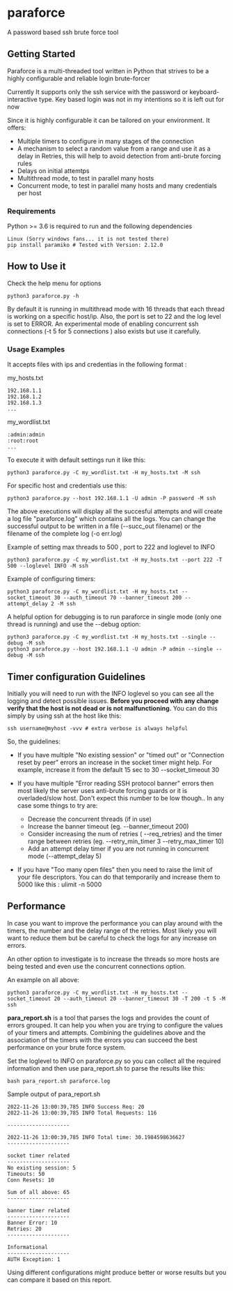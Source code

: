 # paraforce
A password based ssh brute force tool

## Getting Started
Paraforce is a multi-threaded tool written in Python that strives to be a highly configurable and reliable login brute-forcer

Currently It supports only the ssh service with the password or keyboard-interactive type.  Key based login was not in my intentions so it is left out for now

Since it is highly configurable it can be tailored on your environment. It offers:
- Multiple timers to configure in many stages of the connection
- A mechanism to select a random value from a range and use it as a delay in Retries, this will help to avoid detection from anti-brute forcing rules
- Delays on initial attemtps
- Multithread mode, to test in parallel many hosts
- Concurrent mode, to test in parallel many hosts and many credentials per host

### Requirements
Python >= 3.6 is required to run and the following dependencies
```
Linux (Sorry windows fans... it is not tested there)
pip install paramiko # Tested with Version: 2.12.0
```

## How to Use it

Check the help menu for options
```
python3 paraforce.py -h
```

By default it is running in multithread mode with 16 threads that each thread is working on a specific host/ip. Also, the port is set to 22 and the log level is set to ERROR.
An experimental mode of enabling concurrent ssh connections (-t 5 for 5 connections ) also exists but use it carefully.

### Usage Examples
It accepts files with ips and credentias in the following format :

my_hosts.txt
```
192.168.1.1
192.168.1.2
192.168.1.3
...
```
my_wordlist.txt
```
:admin:admin
:root:root
...
```
To execute it with default settings run it like this:
```
python3 paraforce.py -C my_wordlist.txt -H my_hosts.txt -M ssh
```
For specific host and credentials use this:
```
python3 paraforce.py --host 192.168.1.1 -U admin -P password -M ssh
```
The above executions will display all the succesful attempts and will create a log file "paraforce.log" which contains all the logs. You can change the successful output to be written in a file (--succ_out filename) or the filename of the complete log (-o err.log)

Example of setting max threads to 500 , port to 222 and loglevel to INFO
```
python3 paraforce.py -C my_wordlist.txt -H my_hosts.txt --port 222 -T 500 --loglevel INFO -M ssh
```
Example of configuring timers:
```
python3 paraforce.py -C my_wordlist.txt -H my_hosts.txt --socket_timeout 30 --auth_timeout 70 --banner_timeout 200 --attempt_delay 2 -M ssh
```

A helpful option for debugging is to run paraforce in single mode (only one thread is running) and use the --debug option:
```
python3 paraforce.py -C my_wordlist.txt -H my_hosts.txt --single --debug -M ssh
python3 paraforce.py --host 192.168.1.1 -U admin -P admin --single --debug -M ssh
```

## Timer configuration Guidelines

Initially you will need to run with the INFO loglevel so you can see all the logging and detect possible issues. **Before you proceed with any change verify that the host is not dead or is not malfunctioning.** You can do this simply by using ssh at the host like this:

```
ssh username@myhost -vvv # extra verbose is always helpful
```

So, the guidelines:

- If you have multiple "No existing session" or "timed out" or "Connection reset by peer" errors an increase in the socket timer might help. For example, increase it from the default 15 sec to 30 --socket_timeout 30

- If you have multiple "Error reading SSH protocol banner" errors then most likely the server uses anti-brute forcing guards or it is overladed/slow host. Don't expect this number to be low though..
In any case some things to try are:
  - Decrease the concurrent threads (if in use)
  - Increase the banner timeout (eg. --banner_timeout 200)
  - Consider increasing the num of retries ( --req_retries) and the timer range between retries (eg. --retry_min_timer 3 --retry_max_timer 10)
  - Add an attempt delay timer if you are not running in concurrent mode (--attempt_delay 5)

- If you have "Too many open files" then you need to raise the limit of your file descriptors. You can do that temporarily and increase them to 5000 like this : ulimit -n 5000


## Performance

In case you want to improve the performance you can play around with the timers, the number and the delay range of the retries. Most likely you will want to reduce them but be careful to check  the logs for any increase on errors.

An other option to investigate is to increase the threads so more hosts are being tested and even use the concurrent connections option.

An example on all above:
```
python3 paraforce.py -C my_wordlist.txt -H my_hosts.txt --socket_timeout 20 --auth_timeout 20 --banner_timeout 30 -T 200 -t 5 -M ssh
```

**para_report.sh** is a tool that parses the logs and provides the count of errors grouped. It can help you when you are trying to configure the values of your timers and attempts.
Combining the guidelines above and the association of the timers with the errors you can succeed the best performance on your brute force system.

Set the loglevel to INFO on paraforce.py so you can collect all the required information and then use para_report.sh to parse the results like this:
```
bash para_report.sh paraforce.log
```

Sample output of para_report.sh
```
2022-11-26 13:00:39,785 INFO Success Req: 20
2022-11-26 13:00:39,785 INFO Total Requests: 116

--------------------

2022-11-26 13:00:39,785 INFO Total time: 30.1984598636627
--------------------

socket timer related
--------------------
No existing session: 5
Timeouts: 50
Conn Resets: 10

Sum of all above: 65
--------------------

banner timer related
--------------------
Banner Error: 10
Retries: 20
--------------------

Informational
--------------------
AUTH Exception: 1
```

Using different configurations might produce better or worse results but you can compare it based on this report.
